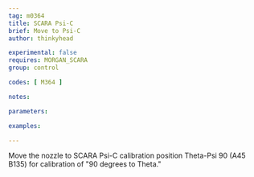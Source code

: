 ```yaml
---
tag: m0364
title: SCARA Psi-C
brief: Move to Psi-C
author: thinkyhead

experimental: false
requires: MORGAN_SCARA
group: control

codes: [ M364 ]

notes:

parameters:

examples:

---
```


Move the nozzle to SCARA Psi-C calibration position Theta-Psi 90 (A45 B135) for calibration of "90 degrees to Theta."
